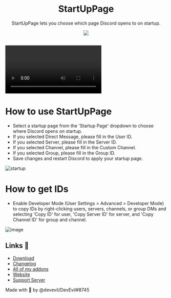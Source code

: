 <div align="center" dir="auto">
<h1 align="center">StartUpPage</h1>
<p align="center">StartUpPage lets you choose which page Discord opens to on startup.</p>
<a align="center" href="https://discord.gg/jsQ9UP7kCA" rel="nofollow"><img align="center" src="https://img.shields.io/discord/763094597454397490?color=5865F2&labelColor=white&label=Support%20Server&logo=Discord" style="max-width: 100%;"></a>
</div>
<br>

<video src="https://github.com/user-attachments/assets/4901dda2-a28c-463b-b768-86ec100c1a00"></video>

# How to use StartUpPage
- Select a startup page from the 'Startup Page' dropdown to choose where Discord opens on startup.
- If you selected Direct Message, please fill in the User ID.
- If you selected Server, please fill in the Server ID.
- If you selected Channel, please fill in the Custom Channel.
- If you selected Group, please fill in the Group ID.
- Save changes and restart Discord to apply your startup page.

![startup](https://github.com/user-attachments/assets/06854d4e-856e-4e48-8349-f55a0c157bda)

# How to get IDs
- Enable Developer Mode (User Settings > Advanced > Developer Mode) to copy IDs by right-clicking users, servers, channels, or group DMs and selecting 'Copy ID' for user, 'Copy Server ID' for server, and 'Copy Channel ID' for group and channel.

![image](https://github.com/user-attachments/assets/ec81bd22-079c-473d-9094-77ca0855dea0)

## Links 🔗
- [Download](https://betterdiscord.app/plugin/StartUpPage)
- [Changelog](https://github.com/DevEvil99/StartUpPage-BetterDiscord-Plugin/blob/main/CHANGELOG.md)
- [All of my addons](https://betterdiscord.app/developer/DevEvil)
- [Website](https://devevil.com)
- [Support Server](https://dsc.gg/devevil)

Made with 💜 by @devevil/DevEvil#8745
